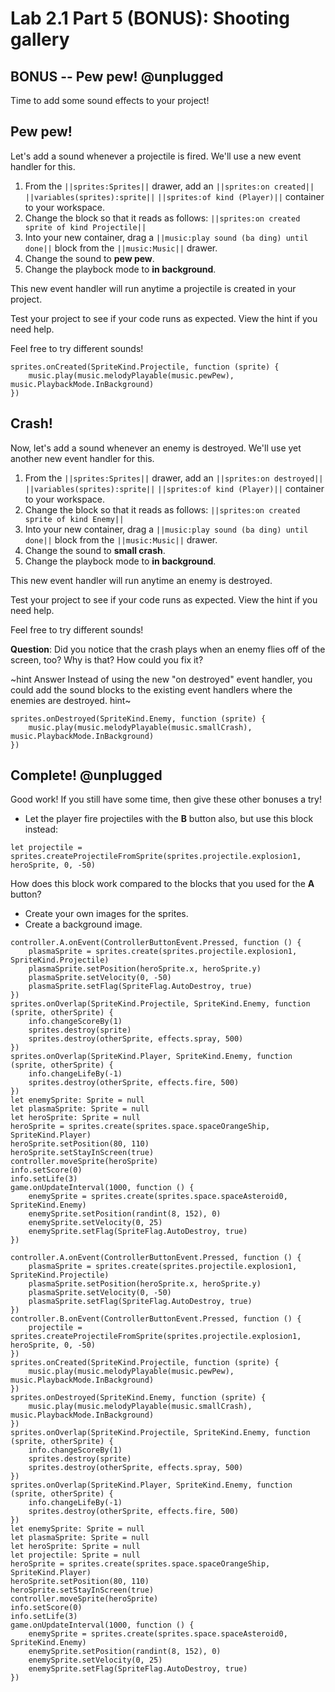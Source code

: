 # Lab 2.1 Part 5 (BONUS): Shooting gallery

## BONUS -- Pew pew! @unplugged

Time to add some sound effects to your project!

## Pew pew!

Let's add a sound whenever a projectile is fired.
We'll use a new event handler for this.

1.   From the ``||sprites:Sprites||`` drawer, add an
``||sprites:on created||`` ``||variables(sprites):sprite||``
``||sprites:of kind (Player)||`` container to your workspace.
1.   Change the block so that it reads as follows:
``||sprites:on created sprite of kind Projectile||``
1.   Into your new container, drag a
``||music:play sound (ba ding) until done||`` block from the
``||music:Music||`` drawer.
1.   Change the sound to **pew pew**.
1.   Change the playbock mode to **in background**.

This new event handler will run anytime a projectile is created in your project.

Test your project to see if your code runs as expected.
View the hint if you need help.

Feel free to try different sounds!

```block
sprites.onCreated(SpriteKind.Projectile, function (sprite) {
    music.play(music.melodyPlayable(music.pewPew), music.PlaybackMode.InBackground)
})
```

## Crash!

Now, let's add a sound whenever an enemy is destroyed.
We'll use yet another new event handler for this.

1.   From the ``||sprites:Sprites||`` drawer, add an
``||sprites:on destroyed||`` ``||variables(sprites):sprite||``
``||sprites:of kind (Player)||`` container to your workspace.
1.   Change the block so that it reads as follows:
``||sprites:on created sprite of kind Enemy||``
1.   Into your new container, drag a
``||music:play sound (ba ding) until done||`` block from the
``||music:Music||`` drawer.
1.   Change the sound to **small crash**.
1.   Change the playbock mode to **in background**.

This new event handler will run anytime an enemy is destroyed.

Test your project to see if your code runs as expected.
View the hint if you need help.

Feel free to try different sounds!

**Question**: Did you notice that the crash plays when an enemy flies off of the screen,
too? Why is that? How could you fix it?

~hint Answer
Instead of using the new "on destroyed" event handler, you could add the
sound blocks to the existing event handlers where the enemies are destroyed.
hint~

```block
sprites.onDestroyed(SpriteKind.Enemy, function (sprite) {
    music.play(music.melodyPlayable(music.smallCrash), music.PlaybackMode.InBackground)
})
```

## Complete! @unplugged

Good work! If you still have some time, then give these other bonuses a try!

-    Let the player fire projectiles with the **B** button also, but use
this block instead:
```block
let projectile = sprites.createProjectileFromSprite(sprites.projectile.explosion1, heroSprite, 0, -50)
```
How does this block work compared to the blocks that you used for the **A** button?

-    Create your own images for the sprites.
-    Create a background image.

```template
controller.A.onEvent(ControllerButtonEvent.Pressed, function () {
    plasmaSprite = sprites.create(sprites.projectile.explosion1, SpriteKind.Projectile)
    plasmaSprite.setPosition(heroSprite.x, heroSprite.y)
    plasmaSprite.setVelocity(0, -50)
    plasmaSprite.setFlag(SpriteFlag.AutoDestroy, true)
})
sprites.onOverlap(SpriteKind.Projectile, SpriteKind.Enemy, function (sprite, otherSprite) {
    info.changeScoreBy(1)
    sprites.destroy(sprite)
    sprites.destroy(otherSprite, effects.spray, 500)
})
sprites.onOverlap(SpriteKind.Player, SpriteKind.Enemy, function (sprite, otherSprite) {
    info.changeLifeBy(-1)
    sprites.destroy(otherSprite, effects.fire, 500)
})
let enemySprite: Sprite = null
let plasmaSprite: Sprite = null
let heroSprite: Sprite = null
heroSprite = sprites.create(sprites.space.spaceOrangeShip, SpriteKind.Player)
heroSprite.setPosition(80, 110)
heroSprite.setStayInScreen(true)
controller.moveSprite(heroSprite)
info.setScore(0)
info.setLife(3)
game.onUpdateInterval(1000, function () {
    enemySprite = sprites.create(sprites.space.spaceAsteroid0, SpriteKind.Enemy)
    enemySprite.setPosition(randint(8, 152), 0)
    enemySprite.setVelocity(0, 25)
    enemySprite.setFlag(SpriteFlag.AutoDestroy, true)
})
```

```ghost
controller.A.onEvent(ControllerButtonEvent.Pressed, function () {
    plasmaSprite = sprites.create(sprites.projectile.explosion1, SpriteKind.Projectile)
    plasmaSprite.setPosition(heroSprite.x, heroSprite.y)
    plasmaSprite.setVelocity(0, -50)
    plasmaSprite.setFlag(SpriteFlag.AutoDestroy, true)
})
controller.B.onEvent(ControllerButtonEvent.Pressed, function () {
    projectile = sprites.createProjectileFromSprite(sprites.projectile.explosion1, heroSprite, 0, -50)
})
sprites.onCreated(SpriteKind.Projectile, function (sprite) {
    music.play(music.melodyPlayable(music.pewPew), music.PlaybackMode.InBackground)
})
sprites.onDestroyed(SpriteKind.Enemy, function (sprite) {
    music.play(music.melodyPlayable(music.smallCrash), music.PlaybackMode.InBackground)
})
sprites.onOverlap(SpriteKind.Projectile, SpriteKind.Enemy, function (sprite, otherSprite) {
    info.changeScoreBy(1)
    sprites.destroy(sprite)
    sprites.destroy(otherSprite, effects.spray, 500)
})
sprites.onOverlap(SpriteKind.Player, SpriteKind.Enemy, function (sprite, otherSprite) {
    info.changeLifeBy(-1)
    sprites.destroy(otherSprite, effects.fire, 500)
})
let enemySprite: Sprite = null
let plasmaSprite: Sprite = null
let heroSprite: Sprite = null
let projectile: Sprite = null
heroSprite = sprites.create(sprites.space.spaceOrangeShip, SpriteKind.Player)
heroSprite.setPosition(80, 110)
heroSprite.setStayInScreen(true)
controller.moveSprite(heroSprite)
info.setScore(0)
info.setLife(3)
game.onUpdateInterval(1000, function () {
    enemySprite = sprites.create(sprites.space.spaceAsteroid0, SpriteKind.Enemy)
    enemySprite.setPosition(randint(8, 152), 0)
    enemySprite.setVelocity(0, 25)
    enemySprite.setFlag(SpriteFlag.AutoDestroy, true)
})
```
